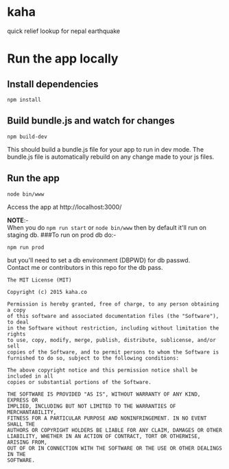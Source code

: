 # kaha
quick relief lookup for nepal earthquake

# Run the app locally 
## Install dependencies

    npm install 

## Build bundle.js and watch for changes

    npm build-dev

This should build a bundle.js file for your app to run in dev mode.
The bundle.js file is automatically rebuild on any change made to your js files.

## Run the app

    node bin/www

Access the app at http://localhost:3000/

**NOTE**:-  
When you do `npm run start` or `node bin/www` then by default it'll run on staging db.
###To run on prod db do:-

`npm run prod`

but you'll need to set a db environment (DBPWD) for db passwd.   
Contact me or contributors in this repo for the db pass.

```
The MIT License (MIT)

Copyright (c) 2015 kaha.co

Permission is hereby granted, free of charge, to any person obtaining a copy
of this software and associated documentation files (the "Software"), to deal
in the Software without restriction, including without limitation the rights
to use, copy, modify, merge, publish, distribute, sublicense, and/or sell
copies of the Software, and to permit persons to whom the Software is
furnished to do so, subject to the following conditions:

The above copyright notice and this permission notice shall be included in all
copies or substantial portions of the Software.

THE SOFTWARE IS PROVIDED "AS IS", WITHOUT WARRANTY OF ANY KIND, EXPRESS OR
IMPLIED, INCLUDING BUT NOT LIMITED TO THE WARRANTIES OF MERCHANTABILITY,
FITNESS FOR A PARTICULAR PURPOSE AND NONINFRINGEMENT. IN NO EVENT SHALL THE
AUTHORS OR COPYRIGHT HOLDERS BE LIABLE FOR ANY CLAIM, DAMAGES OR OTHER
LIABILITY, WHETHER IN AN ACTION OF CONTRACT, TORT OR OTHERWISE, ARISING FROM,
OUT OF OR IN CONNECTION WITH THE SOFTWARE OR THE USE OR OTHER DEALINGS IN THE
SOFTWARE.
```





